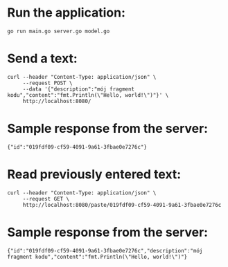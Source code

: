 
# Run the application:

```
go run main.go server.go model.go
```

# Send a text:

```
curl --header "Content-Type: application/json" \
     --request POST \
     --data '{"description":"mój fragment kodu","content":"fmt.Println(\"Hello, world!\")"}' \
     http://localhost:8080/
```

# Sample response from the server:

```
{"id":"019fdf09-cf59-4091-9a61-3fbae0e7276c"}
```

# Read previously entered text:

```
curl --header "Content-Type: application/json" \
     --request GET \
     http://localhost:8080/paste/019fdf09-cf59-4091-9a61-3fbae0e7276c
```

# Sample response from the server:

```
{"id":"019fdf09-cf59-4091-9a61-3fbae0e7276c","description":"mój fragment kodu","content":"fmt.Println(\"Hello, world!\")"}
```
